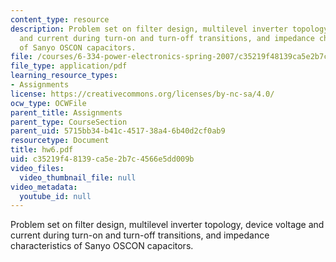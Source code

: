 ```yaml
---
content_type: resource
description: Problem set on filter design, multilevel inverter topology, device voltage
  and current during turn-on and turn-off transitions, and impedance characteristics
  of Sanyo OSCON capacitors.
file: /courses/6-334-power-electronics-spring-2007/c35219f48139ca5e2b7c4566e5dd009b_hw6.pdf
file_type: application/pdf
learning_resource_types:
- Assignments
license: https://creativecommons.org/licenses/by-nc-sa/4.0/
ocw_type: OCWFile
parent_title: Assignments
parent_type: CourseSection
parent_uid: 5715bb34-b41c-4517-38a4-6b40d2cf0ab9
resourcetype: Document
title: hw6.pdf
uid: c35219f4-8139-ca5e-2b7c-4566e5dd009b
video_files:
  video_thumbnail_file: null
video_metadata:
  youtube_id: null
---
```

Problem set on filter design, multilevel inverter topology, device voltage and current during turn-on and turn-off transitions, and impedance characteristics of Sanyo OSCON capacitors.